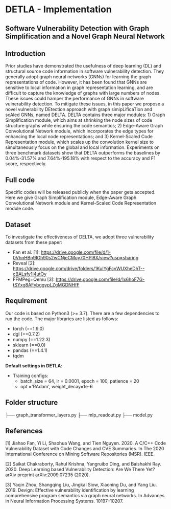 # DETLA - Implementation
## Software Vulnerability Detection with Graph Simplification and a Novel Graph Neural Network

## Introduction
Prior studies have demonstrated the usefulness of deep learning (DL) and structural source code information in software vulnerability detection. They generally adopt graph neural networks (GNNs) for learning the graph representations of code. However, it has been found that GNNs are sensitive to local information in graph representation learning, and are difficult to capture the knowledge of graphs with large numbers of nodes. These issues could hamper the performance of GNNs in software vulnerability detection. To mitigate these issues, in this paper we propose a novel vulnerability DEtection approach with graph simipLificaTion and scAled GNNs, named DELTA. DELTA contains three major modules: 1) Graph Simplification module, which aims at shrinking the node sizes of code structure graphs while ensuring the code semantics; 2) Edge-Aware Graph Convolutional Network module, which incorporates the edge types for enhancing the local node representations; and 3) Kernel-Scaled Code Representation module, which scales up the  convolution kernel size to simultaneously focus on the global and
local information. Experiments on three benchmark datasets show  that DELTA outperforms the baselines by 0.04%-31.57% and 7.64%-195.18% with respect to the accuracy and F1 score, respectively.

## Full code
Specific codes will be released publicly when the paper gets accepted. Here we give Graph Simplification module, Edge-Aware Graph Convolutional Network module and Kernel-Scaled Code Representation module code.

## Dataset
To investigate the effectiveness of DELTA, we adopt three vulnerability datasets from these paper: 
* Fan et al. [1]: <https://drive.google.com/file/d/1-0VhnHBp9IGh90s2wCNjeCMuy70HPl8X/view?usp=sharing>
* Reveal [2]: https://drive.google.com/drive/folders/1KuIYgFcvWUXheDhT--cBALsfy1I4utOy
* FFMPeg+Qemu [3]: https://drive.google.com/file/d/1x6hoF7G-tSYxg8AFybggypLZgMGDNHfF

## Requirement
Our code is based on Python3 (>= 3.7). There are a few dependencies to run the code. The major libraries are listed as follows:
* torch  (==1.9.0)
* dgl  (==0.7.2)
* numpy  (==1.22.3)
* sklearn  (==0.0)
* pandas  (==1.4.1)
* tqdm

**Default settings in DETLA**:
* Training configs: 
    * batch_size = 64, lr = 0.0001, epoch = 100, patience = 20
    * opt ='RAdam', weight_decay=1e-6

## Folder structure
├── graph_transformer_layers.py
├── mlp_readout.py
├── model.py

## References
[1] Jiahao Fan, Yi Li, Shaohua Wang, and Tien Nguyen. 2020. A C/C++ Code Vulnerability Dataset with Code Changes and CVE Summaries. In The 2020 International Conference on Mining Software Repositories (MSR). IEEE.

[2] Saikat Chakraborty, Rahul Krishna, Yangruibo Ding, and Baishakhi Ray. 2020. Deep Learning based Vulnerability Detection: Are We There Yet? arXiv preprint arXiv:2009.07235 (2020).

[3] Yaqin Zhou, Shangqing Liu, Jingkai Siow, Xiaoning Du, and Yang Liu. 2019. Devign: Effective vulnerability identification by learning comprehensive program semantics via graph neural networks. In Advances in Neural Information Processing Systems. 10197–10207.

